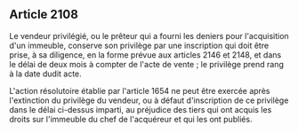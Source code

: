 Article 2108
----
Le vendeur privilégié, ou le prêteur qui a fourni les deniers pour l'acquisition
d'un immeuble, conserve son privilège par une inscription qui doit être prise, à
sa diligence, en la forme prévue aux articles 2146 et 2148, et dans le délai de
deux mois à compter de l'acte de vente ; le privilège prend rang à la date dudit
acte.

L'action résolutoire établie par l'article 1654 ne peut être exercée après
l'extinction du privilège du vendeur, ou à défaut d'inscription de ce privilège
dans le délai ci-dessus imparti, au préjudice des tiers qui ont acquis les
droits sur l'immeuble du chef de l'acquéreur et qui les ont publiés.
